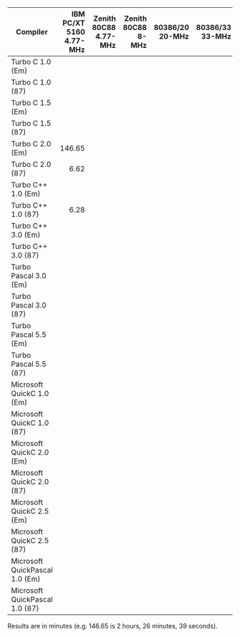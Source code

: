 | Compiler                       | IBM PC/XT 5160 4.77-MHz | Zenith 80C88 4.77-MHz | Zenith 80C88 8-MHz| 80386/20 20-MHz | 80386/33 33-MHz | 80386 RapidCAD | AMD K5 233-MHz |
| ---                            | ---:                    | ---:                  | ---:              | ---:            | ---:            | ---:           | ---:           |
| Turbo C 1.0 (Em)               |                         |                       |                   |                 |                 |                |                |
| Turbo C 1.0 (87)               |                         |                       |                   |                 |                 |                |                |
| Turbo C 1.5 (Em)               |                         |                       |                   |                 |                 |                |                |
| Turbo C 1.5 (87)               |                         |                       |                   |                 |                 |                |                |
| Turbo C 2.0 (Em)               |                  146.65 |                       |                   |                 |                 |                |                |
| Turbo C 2.0 (87)               |                    6.62 |                       |                   |                 |                 |                |                |
| Turbo C++ 1.0 (Em)             |                         |                       |                   |                 |                 |                |                |
| Turbo C++ 1.0 (87)             |                    6.28 |                       |                   |                 |                 |                |                |
| Turbo C++ 3.0 (Em)             |                         |                       |                   |                 |                 |                |                |
| Turbo C++ 3.0 (87)             |                         |                       |                   |                 |                 |                |                |
| Turbo Pascal 3.0 (Em)          |                         |                       |                   |                 |                 |                |                |
| Turbo Pascal 3.0 (87)          |                         |                       |                   |                 |                 |                |                |
| Turbo Pascal 5.5 (Em)          |                         |                       |                   |                 |                 |                |                |
| Turbo Pascal 5.5 (87)          |                         |                       |                   |                 |                 |                |                |
| Microsoft QuickC 1.0 (Em)      |                         |                       |                   |                 |                 |                |                |
| Microsoft QuickC 1.0 (87)      |                         |                       |                   |                 |                 |                |                |
| Microsoft QuickC 2.0 (Em)      |                         |                       |                   |                 |                 |                |                |
| Microsoft QuickC 2.0 (87)      |                         |                       |                   |                 |                 |                |                |
| Microsoft QuickC 2.5 (Em)      |                         |                       |                   |                 |                 |                |                |
| Microsoft QuickC 2.5 (87)      |                         |                       |                   |                 |                 |                |                |
| Microsoft QuickPascal 1.0 (Em) |                         |                       |                   |                 |                 |                |                |
| Microsoft QuickPascal 1.0 (87) |                         |                       |                   |                 |                 |                |                |

Results are in minutes (e.g. 146.65 is 2 hours, 26 minutes, 39 seconds).
